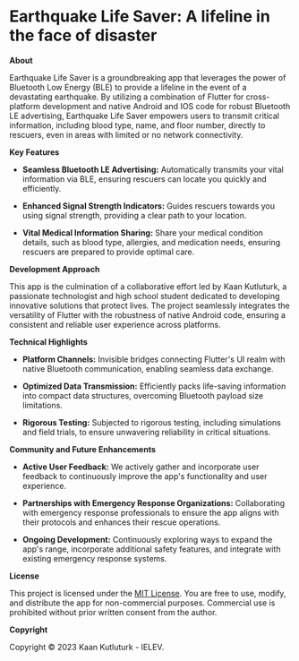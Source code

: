 # Earthquake Life Saver: A lifeline in the face of disaster

**About**

Earthquake Life Saver is a groundbreaking app that leverages the power of Bluetooth Low Energy (BLE) to provide a lifeline in the event of a devastating earthquake. By utilizing a combination of Flutter for cross-platform development and native Android and IOS code for robust Bluetooth LE advertising, Earthquake Life Saver empowers users to transmit critical information, including blood type, name, and floor number, directly to rescuers, even in areas with limited or no network connectivity.

**Key Features**

* **Seamless Bluetooth LE Advertising:** Automatically transmits your vital information via BLE, ensuring rescuers can locate you quickly and efficiently.

* **Enhanced Signal Strength Indicators:** Guides rescuers towards you using signal strength, providing a clear path to your location.

* **Vital Medical Information Sharing:** Share your medical condition details, such as blood type, allergies, and medication needs, ensuring rescuers are prepared to provide optimal care.

**Development Approach**

This app is the culmination of a collaborative effort led by Kaan Kutluturk, a passionate technologist and high school student dedicated to developing innovative solutions that protect lives. The project seamlessly integrates the versatility of Flutter with the robustness of native Android code, ensuring a consistent and reliable user experience across platforms.

**Technical Highlights**

* **Platform Channels:** Invisible bridges connecting Flutter's UI realm with native Bluetooth communication, enabling seamless data exchange.

* **Optimized Data Transmission:** Efficiently packs life-saving information into compact data structures, overcoming Bluetooth payload size limitations.

* **Rigorous Testing:** Subjected to rigorous testing, including simulations and field trials, to ensure unwavering reliability in critical situations.

**Community and Future Enhancements**

* **Active User Feedback:** We actively gather and incorporate user feedback to continuously improve the app's functionality and user experience.

* **Partnerships with Emergency Response Organizations:** Collaborating with emergency response professionals to ensure the app aligns with their protocols and enhances their rescue operations.

* **Ongoing Development:** Continuously exploring ways to expand the app's range, incorporate additional safety features, and integrate with existing emergency response systems.

**License**

This project is licensed under the [MIT License](LICENSE). You are free to use, modify, and distribute the app for non-commercial purposes. Commercial use is prohibited without prior written consent from the author.

**Copyright**

Copyright © 2023 Kaan Kutluturk - IELEV.

